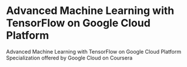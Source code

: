 # Advanced Machine Learning with TensorFlow on Google Cloud Platform

Advanced Machine Learning with TensorFlow on Google Cloud Platform Specialization offered by Google Cloud on Coursera
